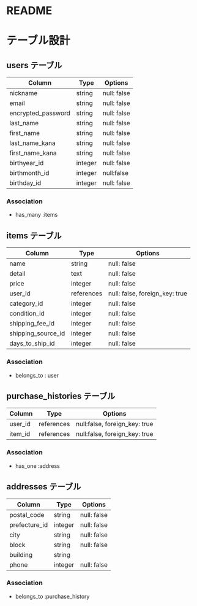 # README

# テーブル設計

## users テーブル

| Column | Type | Options |
| --- | --- | --- |
| nickname | string | null: false |
| email | string | null: false |
| encrypted_password | string | null: false |
| last_name | string | null: false |
| first_name | string | null: false |
| last_name_kana | string | null: false |
| first_name_kana | string | null: false |
| birthyear_id | integer | null: false |
| birthmonth_id | integer | null:false |
| birthday_id | integer | null: false |

### Association

- has_many :items 

## items テーブル

| Column | Type | Options |
| --- | --- | --- |
| name | string | null: false |
| detail | text | null: false |
| price | integer | null: false |
| user_id | references | null: false, foreign_key: true |
| category_id | integer | null: false |
| condition_id | integer | null: false |
| shipping_fee_id | integer | null: false |
| shipping_source_id | integer | null: false |
| days_to_ship_id | integer | null: false |

### Association

- belongs_to : user

## purchase_histories テーブル

| Column | Type | Options |
| --- | --- | --- |
| user_id | references | null:false, foreign_key: true |
| item_id | references | null:false, foreign_key: true |

### Association

- has_one :address

## addresses テーブル

| Column | Type | Options |
| --- | --- | --- |
| postal_code | string | null: false |
| prefecture_id | integer | null: false |
| city | string | null: false |
| block | string | null: false |
| building | string |  |
| phone | integer | null: false |

### Association

- belongs_to :purchase_history
